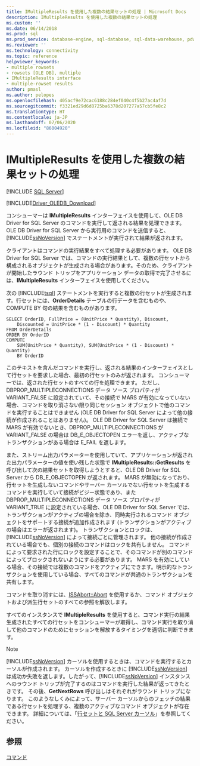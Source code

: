 ```yaml
---
title: IMultipleResults を使用した複数の結果セットの処理 | Microsoft Docs
description: IMultipleResults を使用した複数の結果セットの処理
ms.custom: ''
ms.date: 06/14/2018
ms.prod: sql
ms.prod_service: database-engine, sql-database, sql-data-warehouse, pdw
ms.reviewer: ''
ms.technology: connectivity
ms.topic: reference
helpviewer_keywords:
- multiple rowsets
- rowsets [OLE DB], multiple
- IMultipleResults interface
- multiple-rowset results
author: pmasl
ms.author: pelopes
ms.openlocfilehash: 405acf9e72cac6188c284ef040c4f5b27ac4af7d
ms.sourcegitcommit: f3321ed29d6d8725ba6378d207277a57cb5fe8c2
ms.translationtype: HT
ms.contentlocale: ja-JP
ms.lasthandoff: 07/06/2020
ms.locfileid: "86004920"
---
```

# <a name="using-imultipleresults-to-process-multiple-result-sets"></a>IMultipleResults を使用した複数の結果セットの処理
[!INCLUDE [SQL Server](../../../includes/applies-to-version/sql-asdb-asdbmi-asa-pdw.md)]

[!INCLUDE[Driver_OLEDB_Download](../../../includes/driver_oledb_download.md)]

  コンシューマーは **IMultipleResults** インターフェイスを使用して、OLE DB Driver for SQL Server のコマンドを実行して返される結果を処理できます。 OLE DB Driver for SQL Server から実行用のコマンドを送信すると、[!INCLUDE[ssNoVersion](../../../includes/ssnoversion-md.md)] でステートメントが実行されて結果が返されます。  
  
 クライアントはコマンドの実行結果をすべて処理する必要があります。 OLE DB Driver for SQL Server では、コマンドの実行結果として、複数の行セットから構成されるオブジェクトが生成される場合があります。そのため、クライアントが開始したラウンド トリップをアプリケーション データの取得で完了させるには、**IMultipleResults** インターフェイスを使用してください。  
  
 次の [!INCLUDE[tsql](../../../includes/tsql-md.md)] ステートメントを実行すると複数の行セットが生成されます。行セットには、**OrderDetails** テーブルの行データを含むものや、COMPUTE BY 句の結果を含むものがあります。  
  
```  
SELECT OrderID, FullPrice = (UnitPrice * Quantity), Discount,  
    Discounted = UnitPrice * (1 - Discount) * Quantity  
FROM OrderDetails  
ORDER BY OrderID  
COMPUTE  
    SUM(UnitPrice * Quantity), SUM(UnitPrice * (1 - Discount) * Quantity)  
    BY OrderID  
```  
  
 このテキストを含んだコマンドを実行し、返される結果のインターフェイスとして行セットを要求した場合、最初の行セットのみが返されます。 コンシューマーでは、返された行セットのすべての行を処理できます。 ただし、DBPROP_MULTIPLECONNECTIONS データ ソース プロパティが VARIANT_FALSE に設定されていて、その接続で MARS が有効になっていない場合、コマンドを取り消さない限り同じセッション オブジェクトで他のコマンドを実行することはできません (OLE DB Driver for SQL Server によって他の接続が作成されることはありません)。 OLE DB Driver for SQL Server は接続で MARS が有効でないとき、DBPROP_MULTIPLECONNECTIONS が VARIANT_FALSE の場合は DB_E_OBJECTOPEN エラーを返し、アクティブなトランザクションがある場合は E_FAIL を返します。  
  
 また、ストリーム出力パラメーターを使用していて、アプリケーションが返された出力パラメーターの値を使い残した状態で **IMultipleResults::GetResults** を呼び出して次の結果セットを取得しようとすると、OLE DB Driver for SQL Server から DB_E_OBJECTOPEN が返されます。 MARS が無効になっており、行セットを生成しないコマンドやサーバー カーソルでない行セットを生成するコマンドを実行していて接続がビジー状態であり、また DBPROP_MULTIPLECONNECTIONS データ ソース プロパティが VARIANT_TRUE に設定されている場合、OLE DB Driver for SQL Server では、トランザクションがアクティブの場合を除き、同時実行されるコマンド オブジェクトをサポートする接続が追加作成されます (トランザクションがアクティブの場合はエラーが返されます)。 トランザクションとロックは、[!INCLUDE[ssNoVersion](../../../includes/ssnoversion-md.md)] によって接続ごとに管理されます。 他の接続が作成されている場合でも、個別の接続のコマンドはロックを共有しません。 コマンドによって要求された行にロックを設定することで、そのコマンドが別のコマンドによってブロックされないようにする必要があります。 MARS を有効にしている場合、その接続では複数のコマンドをアクティブにできます。明示的なトランザクションを使用している場合、すべてのコマンドが共通のトランザクションを共有します。  
  
 コマンドを取り消すには、[ISSAbort::Abort](../../oledb/ole-db-interfaces/issabort-abort-ole-db.md) を使用するか、コマンド オブジェクトおよび派生行セットのすべての参照を解放します。  
  
 すべてのインスタンスで **IMultipleResults** を使用すると、コマンド実行の結果生成されたすべての行セットをコンシューマーが取得し、コマンド実行を取り消して他のコマンドのためにセッションを解放するタイミングを適切に判断できます。  
  
> [!NOTE]  
>  [!INCLUDE[ssNoVersion](../../../includes/ssnoversion-md.md)] カーソルを使用するときは、コマンドを実行するとカーソルが作成されます。 カーソルを作成するときに [!INCLUDE[ssNoVersion](../../../includes/ssnoversion-md.md)] は成功か失敗を返します。したがって、[!INCLUDE[ssNoVersion](../../../includes/ssnoversion-md.md)] インスタンスへのラウンド トリップが完了するのはコマンドを実行した結果が返ってきたときです。 その後、**GetNextRows** 呼び出しはそれぞれがラウンド トリップになります。 このようなしくみによって、サーバー カーソルからのフェッチの結果である行セットを処理する、複数のアクティブなコマンド オブジェクトが存在できます。 詳細については、「[行セットと SQL Server カーソル](../../oledb/ole-db-rowsets/rowsets-and-sql-server-cursors.md)」を参照してください。  
  
## <a name="see-also"></a>参照  
 [コマンド](../../oledb/ole-db-commands/commands.md)  
  
  
